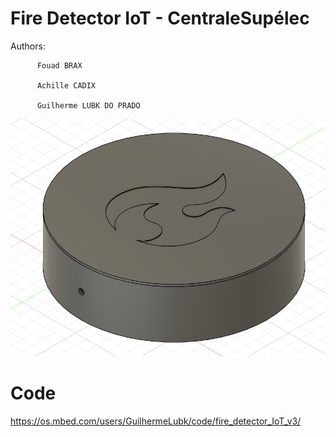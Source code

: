 # Fire Detector IoT - CentraleSupélec
 
Authors:
          
          Fouad BRAX

          Achille CADIX
          
          Guilherme LUBK DO PRADO
          
![](caseComplet_haut.png)

# Code

https://os.mbed.com/users/GuilhermeLubk/code/fire_detector_IoT_v3/
